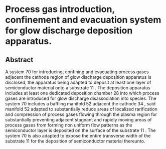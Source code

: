 # Process gas introduction, confinement and evacuation system for glow discharge deposition apparatus.

## Abstract
A system 70 for introducing, confining and evacuating process gases adjacent the cathode region of glow discharge deposition apparatus is disclosed, the apparatus being adapted to deposit at least one layer of semiconductor material onto a substrate 11 . The deposition apparatus includes at least one dedicated deposition chamber 28 into which process gases are introduced for glow discharge disassociation into species. The system 70 includes a baffling manifold 52 adjacent the cathode 34 , said manifold 52 adapted to substantially reduce areas of localized rarification and compression of process gases flowing through the plasma region for substantially preventing adjacent stagnant and rapidly moving areas of process gases from forming non uniform flow patterns as the semiconductor layer is deposited on the surface of the substrate 11 . The system 70 is also adapted to expose the entire transverse width of the substrate 11 for the deposition of semiconductor material thereunto.
